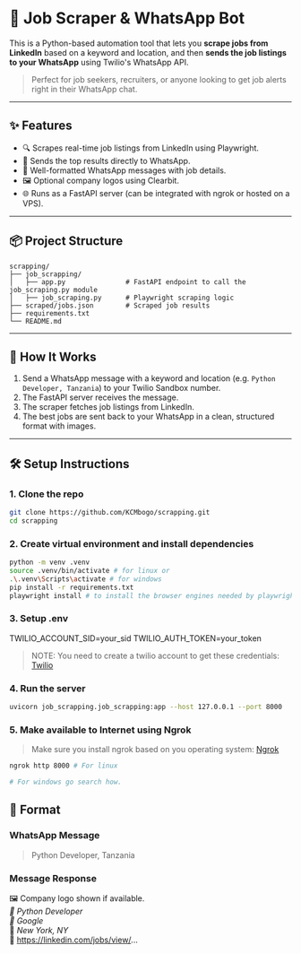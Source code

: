 # 💼 Job Scraper & WhatsApp Bot

This is a Python-based automation tool that lets you **scrape jobs from LinkedIn** based on a keyword and location, and then **sends the job listings to your WhatsApp** using Twilio's WhatsApp API.

> Perfect for job seekers, recruiters, or anyone looking to get job alerts right in their WhatsApp chat.

---

## ✨ Features

- 🔍 Scrapes real-time job listings from LinkedIn using Playwright.
- 📩 Sends the top results directly to WhatsApp.
- 🧠 Well-formatted WhatsApp messages with job details.
- 🖼 Optional company logos using Clearbit.
- 🌐 Runs as a FastAPI server (can be integrated with ngrok or hosted on a VPS).

---

## 📦 Project Structure
```
scrapping/
├── job_scrapping/
│   ├── app.py               # FastAPI endpoint to call the job_scraping.py module
│   ├── job_scraping.py      # Playwright scraping logic
├── scraped/jobs.json        # Scraped job results
├── requirements.txt
└── README.md
```


---

## 🚀 How It Works

1. Send a WhatsApp message with a keyword and location (e.g. `Python Developer, Tanzania`) to your Twilio Sandbox number.
2. The FastAPI server receives the message.
3. The scraper fetches job listings from LinkedIn.
4. The best jobs are sent back to your WhatsApp in a clean, structured format with images.

---

## 🛠️ Setup Instructions

### 1. Clone the repo

```bash
git clone https://github.com/KCMbogo/scrapping.git
cd scrapping
```

### 2. Create virtual environment and install dependencies
```bash
python -m venv .venv
source .venv/bin/activate # for linux or
.\.venv\Scripts\activate # for windows
pip install -r requirements.txt
playwright install # to install the browser engines needed by playwright
```

### 3. Setup .env
TWILIO_ACCOUNT_SID=your_sid
TWILIO_AUTH_TOKEN=your_token
> NOTE: You need to create a twilio account to get these credentials: [Twilio](https://www.twilio.com/)

### 4. Run the server
```bash
uvicorn job_scrapping.job_scrapping:app --host 127.0.0.1 --port 8000
```

### 5. Make available to Internet using Ngrok
> Make sure you install ngrok based on you operating system: [Ngrok](https://ngrok.com/downloads/)
```bash
ngrok http 8000 # For linux

# For windows go search how.
```

## 💬 Format
### WhatsApp Message
> Python Developer, Tanzania

### Message Response
🖼 Company logo shown if available. <br>
*🔹 Python Developer* <br>
*🏢 Google* <br>
📍 _New York, NY_ <br>
🔗 https://linkedin.com/jobs/view/...




